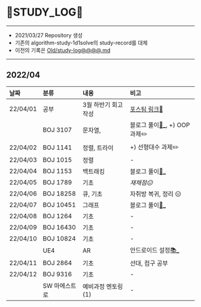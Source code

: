 # 📜STUDY_LOG📜
---
- 2021/03/27 Repository 생성
- 기존의 algorithm-study-1d1solve의 study-record를 대체
- 이전의 기록은 [Old/study-log@@@@.md](https://github.com/Oriburger/oriburger_study_log/blob/main/Old/study_log_2021.md)
---
## 2022/04

<div markdown="1">

|날짜|분류|내용|비고|
|:----|:----|:----|:----|
|22/04/01|공부|3월 하반기 회고 작성|[포스팅 링크📑](https://blog.naver.com/uss425/222689267618)|
||BOJ 3107|문자열, |블로그 풀이[📜_](https://blog.naver.com/uss425/222689236738), +) OOP 과제✏️|
|22/04/02|BOJ 1141|정렬, 트라이|+) 선형대수 과제✏️|
|22/04/03|BOJ 1015|정렬|-|
|22/04/04|BOJ 1153|백트래킹|블로그 풀이[📜_](https://blog.naver.com/uss425/222691407025)|
|22/04/05|BOJ 1789|기초|*재채점😑*|
|22/04/06|BOJ 18258|큐, 기초|자취방 복귀, 정리 😑|
|22/04/07|BOJ 10451|그래프|블로그 풀이[📜_](https://blog.naver.com/uss425/222694632516)|
|22/04/08|BOJ 1264|기초|-|
|22/04/09|BOJ 16430|기초|-|
|22/04/10|BOJ 10824|기초|-|
||UE4|AR|안드로이드 설정[📚_](https://www.notion.so/oriburger/7b74a28ea7cb447dbc7524cf83cb5090)|
|22/04/11|BOJ 2864|기초|선대, 컴구 공부|
|22/04/12|BOJ 9316|기초|-|
||SW 마에스트로|예비과정 멘토링(1)|-|

</div>

<!--

- 📔📚📙📘📗📒📃📜📄📑

-->
